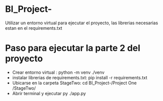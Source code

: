 # BI_Project-

Utilizar un entorno virtual para ejecutar el proyecto, las librerias necesarias estan en el requirements.txt


# Paso para ejecutar la parte 2 del proyecto 

* Crear entorno virtual : python -m venv ./venv
* instalar librerias de requirements.txt: pip install -r requirements.txt
* Ubicarse en la carpeta StageTwo: cd BI_Project-/Project One /StageTwo/
* Abrir terminal y ejecutar py ./app.py
